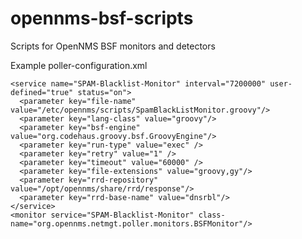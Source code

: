 opennms-bsf-scripts
===================

Scripts for OpenNMS BSF monitors and detectors

Example poller-configuration.xml

    <service name="SPAM-Blacklist-Monitor" interval="7200000" user-defined="true" status="on">
      <parameter key="file-name" value="/etc/opennms/scripts/SpamBlackListMonitor.groovy"/>
      <parameter key="lang-class" value="groovy"/>
      <parameter key="bsf-engine" value="org.codehaus.groovy.bsf.GroovyEngine"/>
      <parameter key="run-type" value="exec" />
      <parameter key="retry" value="1" />
      <parameter key="timeout" value="60000" />
      <parameter key="file-extensions" value="groovy,gy"/>
      <parameter key="rrd-repository" value="/opt/opennms/share/rrd/response"/>
      <parameter key="rrd-base-name" value="dnsrbl"/>
    </service>
    <monitor service="SPAM-Blacklist-Monitor" class-name="org.opennms.netmgt.poller.monitors.BSFMonitor"/>
    
